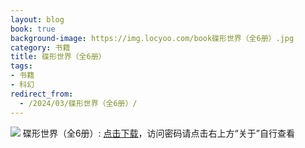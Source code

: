 ```yaml
---
layout: blog
book: true
background-image: https://img.locyoo.com/book碟形世界（全6册）.jpg
category: 书籍
title: 碟形世界（全6册）
tags:
- 书籍
- 科幻
redirect_from:
  - /2024/03/碟形世界（全6册）/
---
```

![](https://img.locyoo.com/book碟形世界（全6册）.jpg)
碟形世界（全6册）: <a name = "ref1" href="https://url18.ctfile.com/f/50983618-1063935392-53cd8c?p=3619">点击下载</a>，访问密码请点击右上方“关于”自行查看